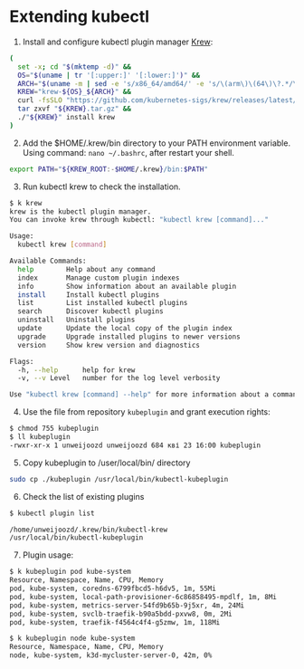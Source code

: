 # Extending kubectl

1. Install and configure kubectl plugin manager [Krew](https://krew.sigs.k8s.io/plugins/):

```sh
(
  set -x; cd "$(mktemp -d)" &&
  OS="$(uname | tr '[:upper:]' '[:lower:]')" &&
  ARCH="$(uname -m | sed -e 's/x86_64/amd64/' -e 's/\(arm\)\(64\)\?.*/\1\2/' -e 's/aarch64$/arm64/')" &&
  KREW="krew-${OS}_${ARCH}" &&
  curl -fsSLO "https://github.com/kubernetes-sigs/krew/releases/latest/download/${KREW}.tar.gz" &&
  tar zxvf "${KREW}.tar.gz" &&
  ./"${KREW}" install krew
)
```

2. Add the $HOME/.krew/bin directory to your PATH environment variable. Using command: `nano ~/.bashrc`, after restart your shell.

```sh
export PATH="${KREW_ROOT:-$HOME/.krew}/bin:$PATH"
```

3. Run kubectl krew to check the installation.

```sh
$ k krew      
krew is the kubectl plugin manager.
You can invoke krew through kubectl: "kubectl krew [command]..."

Usage:
  kubectl krew [command]

Available Commands:
  help        Help about any command
  index       Manage custom plugin indexes
  info        Show information about an available plugin
  install     Install kubectl plugins
  list        List installed kubectl plugins
  search      Discover kubectl plugins
  uninstall   Uninstall plugins
  update      Update the local copy of the plugin index
  upgrade     Upgrade installed plugins to newer versions
  version     Show krew version and diagnostics

Flags:
  -h, --help      help for krew
  -v, --v Level   number for the log level verbosity

Use "kubectl krew [command] --help" for more information about a command.
```

4. Use the file from repository `kubeplugin` and grant execution rights:

```sh
$ chmod 755 kubeplugin
$ ll kubeplugin
-rwxr-xr-x 1 unweijoozd unweijoozd 684 кві 23 16:00 kubeplugin
```

5. Copy kubeplugin to /user/local/bin/ directory

```sh
sudo cp ./kubeplugin /usr/local/bin/kubectl-kubeplugin
```

6. Check the list of existing plugins

```sh
$ kubectl plugin list

/home/unweijoozd/.krew/bin/kubectl-krew
/usr/local/bin/kubectl-kubeplugin
```

7. Plugin usage:

```sh
$ k kubeplugin pod kube-system
Resource, Namespace, Name, CPU, Memory
pod, kube-system, coredns-6799fbcd5-h6dv5, 1m, 55Mi
pod, kube-system, local-path-provisioner-6c86858495-mpdlf, 1m, 8Mi
pod, kube-system, metrics-server-54fd9b65b-9j5xr, 4m, 24Mi
pod, kube-system, svclb-traefik-b90a5bdd-pxvw8, 0m, 2Mi
pod, kube-system, traefik-f4564c4f4-g5zmw, 1m, 118Mi

$ k kubeplugin node kube-system
Resource, Namespace, Name, CPU, Memory
node, kube-system, k3d-mycluster-server-0, 42m, 0%
```
